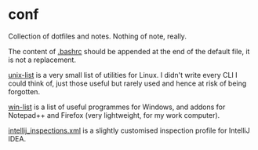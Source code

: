 # conf
Collection of dotfiles and notes.
Nothing of note, really.

The content of [.bashrc](./.bashrc) should be appended at the end of the default file, it is not a replacement.

[unix-list](./unix-list.txt) is a very small list of utilities for Linux. I didn't write every CLI I could think of, just those useful but rarely used and hence at risk of being forgotten.

[win-list](./win-list.txt) is a list of useful programmes for Windows, and addons for Notepad++ and Firefox (very lightweight, for my work computer).

[intellij_inspections.xml](./intellij_inspections.xml) is a slightly customised inspection profile for IntelliJ IDEA.

